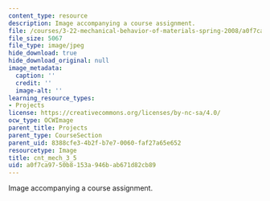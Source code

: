 ```yaml
---
content_type: resource
description: Image accompanying a course assignment.
file: /courses/3-22-mechanical-behavior-of-materials-spring-2008/a0f7ca9750b8153a946bab671d82cb89_cnt_mech_3_5.jpg
file_size: 5067
file_type: image/jpeg
hide_download: true
hide_download_original: null
image_metadata:
  caption: ''
  credit: ''
  image-alt: ''
learning_resource_types:
- Projects
license: https://creativecommons.org/licenses/by-nc-sa/4.0/
ocw_type: OCWImage
parent_title: Projects
parent_type: CourseSection
parent_uid: 8388cfe3-4b2f-b7e7-0060-faf27a65e652
resourcetype: Image
title: cnt_mech_3_5
uid: a0f7ca97-50b8-153a-946b-ab671d82cb89
---
```

Image accompanying a course assignment.